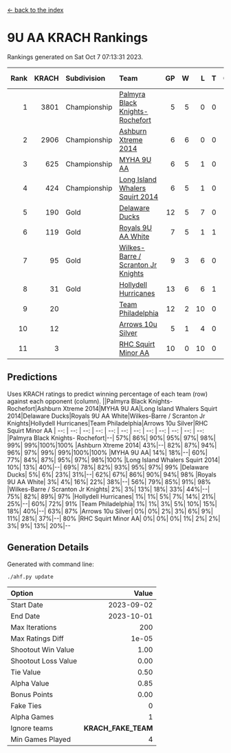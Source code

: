 [<- back to the index](readme.md)
# 9U AA KRACH Rankings
Rankings generated on Sat Oct  7 07:13:31 2023.

Rank|KRACH|Subdivision|Team|GP|W|L|T|OTW|OTL|SoS|Exp Wins|Win Diff
---:|---:|:---|:---|---:|---:|---:|---:|---:|---:|---:|---:|---:
1|3801|Championship|[Palmyra Black Knights- Rochefort](https://gamesheetstats.com/seasons/3659/teams/140260/schedule)|5|5|0|0|0|0|100|5.8|-0.0
2|2906|Championship|[Ashburn Xtreme 2014](https://gamesheetstats.com/seasons/3659/teams/140217/schedule)|6|6|0|0|0|0|67|6.8|-0.0
3|625|Championship|[MYHA 9U AA](https://gamesheetstats.com/seasons/3659/teams/140222/schedule)|6|5|1|0|2|0|146|5.8|-0.0
4|424|Championship|[Long Island Whalers Squirt 2014](https://gamesheetstats.com/seasons/3659/teams/140221/schedule)|6|5|1|0|0|0|134|5.9|0.0
5|190|Gold|[Delaware Ducks](https://gamesheetstats.com/seasons/3659/teams/140218/schedule)|12|5|7|0|0|2|1215|5.8|-0.0
6|119|Gold|[Royals 9U AA White](https://gamesheetstats.com/seasons/3659/teams/140225/schedule)|7|5|1|1|0|0|37|6.4|0.0
7|95|Gold|[Wilkes-Barre / Scranton Jr Knights](https://gamesheetstats.com/seasons/3659/teams/140228/schedule)|9|3|6|0|0|0|1075|3.9|0.0
8|31|Gold|[Hollydell Hurricanes](https://gamesheetstats.com/seasons/3659/teams/140220/schedule)|13|6|6|1|0|0|76|7.4|0.0
9|20||[Team Philadelphia](https://gamesheetstats.com/seasons/3659/teams/140226/schedule)|12|2|10|0|0|0|1279|2.9|0.0
10|12||[Arrows 10u Silver](https://gamesheetstats.com/seasons/3659/teams/140216/schedule)|5|1|4|0|0|0|114|1.9|0.0
11|3||[RHC Squirt Minor AA](https://gamesheetstats.com/seasons/3659/teams/140224/schedule)|10|0|10|0|0|0|159|0.9|0.0

## Predictions
Uses KRACH ratings to predict winning percentage of each team (row) against each opponent (column).
||Palmyra Black Knights- Rochefort|Ashburn Xtreme 2014|MYHA 9U AA|Long Island Whalers Squirt 2014|Delaware Ducks|Royals 9U AA White|Wilkes-Barre / Scranton Jr Knights|Hollydell Hurricanes|Team Philadelphia|Arrows 10u Silver|RHC Squirt Minor AA
| --: | --: | --: | --: | --: | --: | --: | --: | --: | --: | --: | --: 
|Palmyra Black Knights- Rochefort|--| 57%| 86%| 90%| 95%| 97%| 98%| 99%| 99%|100%|100%
|Ashburn Xtreme 2014| 43%|--| 82%| 87%| 94%| 96%| 97%| 99%| 99%|100%|100%
|MYHA 9U AA| 14%| 18%|--| 60%| 77%| 84%| 87%| 95%| 97%| 98%|100%
|Long Island Whalers Squirt 2014| 10%| 13%| 40%|--| 69%| 78%| 82%| 93%| 95%| 97%| 99%
|Delaware Ducks|  5%|  6%| 23%| 31%|--| 62%| 67%| 86%| 90%| 94%| 98%
|Royals 9U AA White|  3%|  4%| 16%| 22%| 38%|--| 56%| 79%| 85%| 91%| 98%
|Wilkes-Barre / Scranton Jr Knights|  2%|  3%| 13%| 18%| 33%| 44%|--| 75%| 82%| 89%| 97%
|Hollydell Hurricanes|  1%|  1%|  5%|  7%| 14%| 21%| 25%|--| 60%| 72%| 91%
|Team Philadelphia|  1%|  1%|  3%|  5%| 10%| 15%| 18%| 40%|--| 63%| 87%
|Arrows 10u Silver|  0%|  0%|  2%|  3%|  6%|  9%| 11%| 28%| 37%|--| 80%
|RHC Squirt Minor AA|  0%|  0%|  0%|  1%|  2%|  2%|  3%|  9%| 13%| 20%|--

## Generation Details

Generated with command line:
```
./ahf.py update
```

| Option | Value |
| :----- | ----: |
| Start Date | 2023-09-02 |
| End Date | 2023-10-01 |
| Max Iterations | 200 |
| Max Ratings Diff | 1e-05 |
| Shootout Win Value | 1.00 |
| Shootout Loss Value | 0.00 |
| Tie Value | 0.50 |
| Alpha Value | 0.85 |
| Bonus Points | 0.00 |
| Fake Ties | 0 |
| Alpha Games | 1 |
| Ignore teams | __KRACH_FAKE_TEAM__ |
| Min Games Played | 4 |

